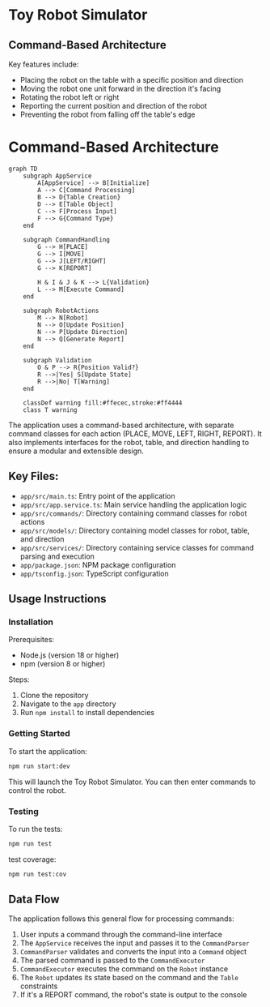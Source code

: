 # Toy Robot Simulator

## Command-Based Architecture

Key features include:
- Placing the robot on the table with a specific position and direction
- Moving the robot one unit forward in the direction it's facing
- Rotating the robot left or right
- Reporting the current position and direction of the robot
- Preventing the robot from falling off the table's edge

# Command-Based Architecture

```mermaid
graph TD
    subgraph AppService
        A[AppService] --> B[Initialize]
        A --> C[Command Processing]
        B --> D{Table Creation}
        D --> E[Table Object]
        C --> F[Process Input]
        F --> G{Command Type}
    end

    subgraph CommandHandling
        G --> H[PLACE]
        G --> I[MOVE]
        G --> J[LEFT/RIGHT]
        G --> K[REPORT]
        
        H & I & J & K --> L{Validation}
        L --> M[Execute Command]
    end

    subgraph RobotActions
        M --> N[Robot]
        N --> O[Update Position]
        N --> P[Update Direction]
        N --> Q[Generate Report]
    end

    subgraph Validation
        O & P --> R{Position Valid?}
        R -->|Yes| S[Update State]
        R -->|No| T[Warning]
    end

    classDef warning fill:#ffecec,stroke:#ff4444
    class T warning
```

The application uses a command-based architecture, with separate command classes for each action (PLACE, MOVE, LEFT, RIGHT, REPORT). It also implements interfaces for the robot, table, and direction handling to ensure a modular and extensible design.


## Key Files:
- `app/src/main.ts`: Entry point of the application
- `app/src/app.service.ts`: Main service handling the application logic
- `app/src/commands/`: Directory containing command classes for robot actions
- `app/src/models/`: Directory containing model classes for robot, table, and direction
- `app/src/services/`: Directory containing service classes for command parsing and execution
- `app/package.json`: NPM package configuration
- `app/tsconfig.json`: TypeScript configuration

## Usage Instructions

### Installation

Prerequisites:
- Node.js (version 18 or higher)
- npm (version 8 or higher)

Steps:
1. Clone the repository
2. Navigate to the `app` directory
3. Run `npm install` to install dependencies

### Getting Started

To start the application:

```bash
npm run start:dev
```

This will launch the Toy Robot Simulator. You can then enter commands to control the robot.


### Testing

To run the tests:

```bash
npm run test
```

test coverage:

```bash
npm run test:cov
```


## Data Flow

The application follows this general flow for processing commands:

1. User inputs a command through the command-line interface
2. The `AppService` receives the input and passes it to the `CommandParser`
3. `CommandParser` validates and converts the input into a `Command` object
4. The parsed command is passed to the `CommandExecutor`
5. `CommandExecutor` executes the command on the `Robot` instance
6. The `Robot` updates its state based on the command and the `Table` constraints
7. If it's a REPORT command, the robot's state is output to the console
